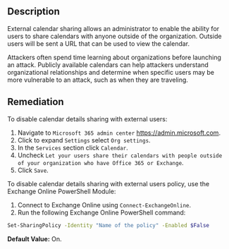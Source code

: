 ## Description

External calendar sharing allows an administrator to enable the ability for users to share calendars with anyone outside of the organization. Outside users will be sent a URL that can be used to view the calendar.

Attackers often spend time learning about organizations before launching an attack. Publicly available calendars can help attackers understand organizational relationships and determine when specific users may be more vulnerable to an attack, such as when they are traveling.

## Remediation

To disable calendar details sharing with external users:

1. Navigate to `Microsoft 365 admin center` https://admin.microsoft.com.
2. Click to expand `Settings` select `Org settings`.
3. In the `Services` section click `Calendar`.
4. Uncheck `Let your users share their calendars with people outside of your organization who have Office 365 or Exchange`.
5. Click `Save`.

To disable calendar details sharing with external users policy, use the Exchange Online PowerShell Module:

1. Connect to Exchange Online using `Connect-ExchangeOnline`.
2. Run the following Exchange Online PowerShell command:

```bash
Set-SharingPolicy -Identity "Name of the policy" -Enabled $False
```

**Default Value:** On.

